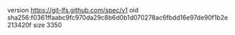 version https://git-lfs.github.com/spec/v1
oid sha256:f0361ffaabc9fc970da29c8b6d0b1d070278ac6fbdd16e97de90f1b2e213420f
size 3350
